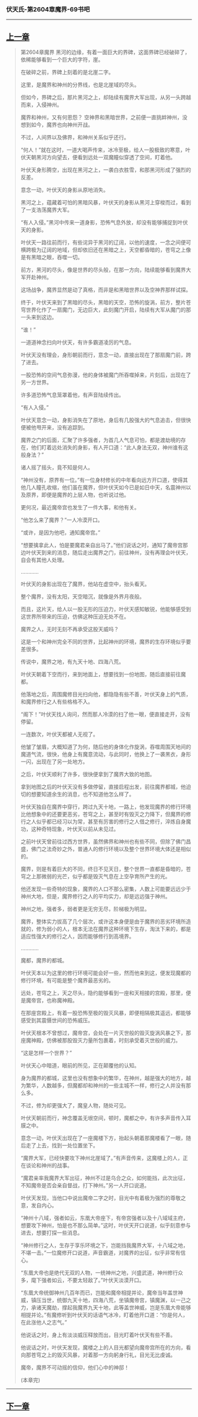 ### 伏天氏-第2604章魔界-69书吧

--------
[上一章](./eedd426a2b2c149720507bf81211415e.md)
--------


>
>
>
>第2604章魔界
>黑河的边缘，有着一面巨大的界碑，这面界碑已经破碎了，依稀能够看到一个巨大的字符，崖。
>
>在破碎之前，界碑上刻着的是北崖二字。
>
>这里，是魔界和神州的分界线，也是北崖域的尽头。
>
>但如今，界碑之后，那片黑河之上，却陆续有魔界大军出现，从另一头跨越而来，入侵神州。
>
>魔界和神州，又有何恩怨？
>空神界和黑暗世界，之前便一直挑衅神州，没想到如今，魔界也向神州开战。
>
>不过，人间界以及佛界，和神州关系似乎还行。
>
>“何人！”就在这时，一道大喝声传来，冰冷至极，给人一股极致的寒意，叶伏天朝黑河方向望去，便看到远处一双魔瞳似穿透了空间，盯着他。
>
>叶伏天身形腾空，出现在黑河之上，一袭白衣胜雪，和那黑河形成了强烈的反差。
>
>意念一动，叶伏天的身影从原地消失。
>
>黑河之上，蕴藏着可怕的黑暗风暴，叶伏天的身影从黑河上穿梭而过，看到了一支浩荡魔界大军。
>
>“有人入侵。”黑河中传来一道身影，恐怖气息外放，却没有能够捕捉到叶伏天的身影。
>
>叶伏天一路往前而行，有些诧异于黑河的辽阔，以他的速度，一念之间便可横跨极为辽阔的地域，但却依旧还在黑暗之上，天空都昏暗的，苍穹之上像是有黑暗之眼，吞噬一切。
>
>前方，黑河的尽头，像是世界的尽头般，在那一方向，陆续能够看到魔界大军开赴神州。
>
>这场战争，魔界显然是动了真格，而非是和黑暗世界以及空神界那样试探。
>
>终于，叶伏天来到了黑暗的尽头，黑暗的天空，恐怖的旋涡，前方，整片苍穹世界化作了一扇魔门，无边巨大，此刻魔门开启，陆续有大军从魔门的那一头来到这边。
>
>“谁！”
>
>一道道神念扫向叶伏天，有许多霸道凌厉的气息。
>
>叶伏天没有理会，身形朝前而行，意念一动，直接出现在了那扇魔门前，跨了进去。
>
>一股恐怖的空间气息弥漫，他的身体被魔门所吞噬掉来，片刻后，出现在了另一方世界。
>
>许多道恐怖气息笼罩着他，有声音陆续传出。
>
>“有人入侵。”
>
>叶伏天意念一动，身影消失在了原地，身后有几股强大的气息追击，但很快便被他甩开来，没有追踪到。
>
>魔界之门的后面，汇聚了许多强者，为首几人气息可怕，都是渡劫境的存在，他们盯着远处消失的身影，有人开口道：“此人身法无双，神州谁有这般身法？”
>
>诸人摇了摇头，竟不知是何人。
>
>“神州没有，原界有一位。”有一位身材修长的中年看向远方开口道，使得其他几人瞳孔收缩，他们虽在魔界，但叶伏天如今已是如日中天，名震神州以及原界，即便是魔界的上层人物，也听说过他。
>
>更何况，最近魔帝宫也发生了一件大事，和他有关。
>
>“他怎么来了魔界？”一人冷漠开口。
>
>“或许，是因为他吧，通知魔帝宫。”
>
>“想要擒拿此人，怕是要魔君亲自出马了。”他们说话之时，通知了魔帝宫那边叶伏天到来的消息，随后走出魔界之门，前往神州，没有再理会叶伏天，自会有其他人处理。
>
>…………
>
>叶伏天的身影出现在了魔界，他站在虚空中，抬头看天。
>
>整个魔界，没有太阳，天空暗沉，就像是外界月夜般。
>
>而且，这片天，给人以一股无形的压迫力，叶伏天感知敏锐，他能够感受到这世界所带来的压迫，仿佛这种压迫无处不在。
>
>魔界之人，无时无刻不再承受这股天威吗？
>
>这是一个和神州完全不同的世界，比起神州的环境，魔界的生存环境似乎要差很多。
>
>传说中，魔界之地，有九天十地、四海八荒。
>
>叶伏天朝着下空而行，来到地面上，想要找到一份地图，随后直接前往魔都。
>
>他落地之后，周围魔修目光扫向他，都隐隐有些不善，叶伏天身上的气质，和魔界修行之人有些格格不入。
>
>“阁下！”叶伏天找人询问，然而那人冷漠的扫了他一眼，便直接走开，没有停留。
>
>一连数次，叶伏天都被人无视了。
>
>他皱了皱眉，大概知道了为何，随后他的身体化作旋涡，吞噬周围天地间的魔道气流，很快，他身上有魔意流动，与此同时，他换上了一袭黑衣，身形一闪，出现在了另一处地方。
>
>之后，叶伏天顺利了许多，很快便拿到了魔界大致的地图。
>
>拿到地图之后的叶伏天没有多做停留，直接启程出发，前往魔界都城，他迫切的想要知道余生的消息，也不知道他怎么样了。
>
>叶伏天独自在魔界中穿行，跨过九天十地，一路上，他发现魔界的修行环境比他想象中的还要更恶劣，苍穹之上，甚至时有毁灭之力降下，但魔界的修行之人似乎都已经习以为常，甚至有厉害的修行之人借之修行，淬炼自身魔功，这种奇特现象，叶伏天以前从未见过。
>
>之前叶伏天曾前往过西方世界，虽然佛界和神州也有些不同，但除了佛门昌盛，佛门之法奇妙之外，普通人的修行环境以及整个世界环境大体还是相似的。
>
>魔界，则是有着巨大的不同，终日不见天日，整个世界一直都是昏暗的，苍穹之上那微弱的光芒，似乎都是毁灭气息在上空孕育所产生的光。
>
>他还发现一些奇特的现象，魔界的人口不那么密集，人数上可能要远远少于神州大地，但是，魔界修行之人的平均实力，却是远远强于神州。
>
>神州之地，强者多，弱者更是无穷无尽，阶梯极为明显。
>
>魔界，整体实力拔高了几个层次，或许这本身便是由于魔界的恶劣环境所造就的，修为弱小的人，根本无法在魔界这种环境下生存，淘汰下来的，都是适应性强大的修行之人，因而能够修行到高境界。
>
>…………
>
>魔都，魔界的都城。
>
>叶伏天本以为这里的修行环境可能会好一些，然而他来到这，便发现魔都的修行环境，有可能是整个魔界最恶劣的。
>
>远处，苍穹之上，天之尽头，隐约能够看到一座和天相接的宫殿，那里，便是魔帝宫，也称魔神殿。
>
>在那座宫殿上，有着一股恐怖至极的毁灭风暴，即便相隔极其遥远，都能够感受到其震慑世间的恐怖威压。
>
>叶伏天根本不曾想过，魔帝宫，会处在一片灭世般的毁灭旋涡风暴之下，那座魔神殿，仿佛被那股毁灭力量所包裹着，时刻承受着灭世般的威力。
>
>“这是怎样一个世界？”
>
>叶伏天心中暗道，眼前的所见，正在颠覆他的认知。
>
>身为魔界的都城，这里也没有想象中的繁华，在神州，越是强大的地方，越为繁华，人数越多，但魔都却和神州的一些主城不一样，修行之人并没有那么多。
>
>不过，修为却更强大了，魔皇人物，随处可见。
>
>叶伏天朝前而行，神念覆盖无垠空间，顿时，魔都之中，有许多声音传入耳膜之中。
>
>意念一动，叶伏天出现在了一座魔楼下方，抬起头朝着那魔楼看了一眼，随后走了上去，找到一处位置坐下。
>
>“魔界大军，已经快要攻下神州北崖域了。”有声音传来，这魔楼上的人，正在谈论和神州的战事。
>
>“魔君亲率我魔界大军出征，神州不过是乌合之众，如何能挡，此次出征，不知魔帝是否会亲自督战，打下神州。”另一人开口说道。
>
>叶伏天发现，当他口中说出魔帝二字之时，目光中有着极为强烈的尊敬之意，发自内心。
>
>“神州十八域，强者如云，东凰大帝座下，有帝宫强者以及十八域域主府，想要攻下神州，怕是也不那么简单。”这时，叶伏天开口说道，似乎刻意参与进去，想要打探一些消息。
>
>“神州修行之人，生存于享乐环境之下，岂能挡我魔界大军，十八域之地，不堪一击。”一位魔修开口说道，声音霸道，对魔界的出征，似乎非常有信心。
>
>“东凰大帝也是绝代无双的人物，一统神州之地，兴盛武道，神州修行众多，麾下强者如云，不要太轻敌了。”叶伏天淡漠开口。
>
>“东凰大帝统御神州几百年而已，岂能和魔帝相提并论，魔帝当年盖世神威，镇压当世，统御九天十地，四海八荒，坐镇魔帝宫，镇魔渊，以一己之力，承诸天魔劫，撑起我魔界九天十地，此等盖世神威，岂是东凰大帝能够相提并论。”有魔修听到叶伏天的话语气冰冷，盯着他开口道：“你是何人，在此涨他人之志气。”
>
>他说话之时，身上有淡淡威压释放而出，目光盯着叶伏天有些不善。
>
>他说话之时，叶伏天发现，魔楼之上的人目光都望向魔帝宫所在的方向，看向那苍穹之上的毁灭风暴，对着那一方向躬身行礼，目光无比虔诚。
>
>魔帝，魔界不可动摇的信仰，他们心中的神邸！
>
>(本章完)
>
>

--------
[下一章](./44c0dee080354819df317dd2948af540.md)
--------
